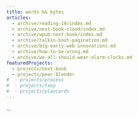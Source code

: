 ```yaml
---
title: words && bytes
articles:
  - archive/reading-19/index.md
  - archive/next-book-cloud/index.md
  - archive/wpub-next-book/index.md
  - archive/talkin-bout-pagination.md
  - archive/big-early-web-innovations.md
  - archive/how-to-be-wrong.md
  - archive/we-all-should-wear-alarm-clocks.md
featuredProjects:
  - projects/next-book
  - projects/peer-blender
#  - projects/process
#  - projects/txoy
#  - projects/plancards
---
```

...










